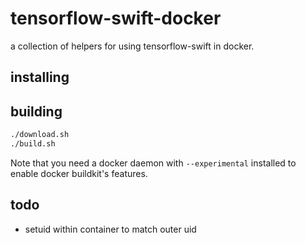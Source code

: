# tensorflow-swift-docker
a collection of helpers for using tensorflow-swift in docker.

## installing

## building
```sh
./download.sh
./build.sh
```

Note that you need a docker daemon with `--experimental` installed to enable docker buildkit's features.

## todo
- setuid within container to match outer uid

